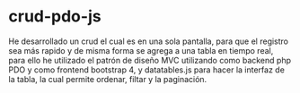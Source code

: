 # crud-pdo-js
He desarrollado un crud el cual es en una sola pantalla, para que el registro sea más rapido y de misma forma se agrega a una tabla en tiempo real, para ello he utilizado el patrón de diseño MVC utilizando como backend php PDO y como frontend bootstrap 4, y datatables.js para hacer la interfaz de la tabla, la cual permite ordenar, filtar y la paginación. 
